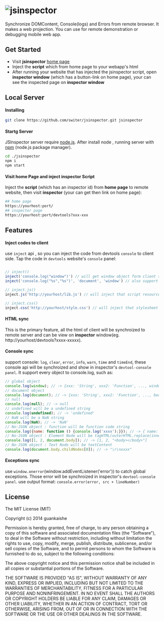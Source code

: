 ![jsinspector](http://switer.github.io/live/images/jsinspector.png)
===================================================================
Synchronize DOMContent, Console(logs) and Errors from remote browser.
It makes a web projection. You can use for remote demonstration or debugging mobile web app.

## Get Started

* Visit __jsinspector__ [home page](http://jsinspector.com/)
* Inject the __script__ which from home page to your webapp's html
* After running your website that has injected the jsinspector script, 
  open __inspector window__ (which has a button-link on home page), your can see the inspected page on __inspector window__

## Local Server

#### Installing
```bash
git clone https://github.com/switer/jsinspector.git jsinspector
```

#### Startg Server
JSInspector server require [node.js](http://nodejs.org). After install node , running server with [npm](http://npmjs.org) (node.js package manager).
```bash
cd ./jsinspector
npm i
npm start
```

#### Visit home Page and inject inspector Script
Inject the __script__ (which has an inspector id) from __home page__ to remote website, then visit __inspector__ (your can get then link on home page):
```bash
## home page
https://yourhost:port/
## inspector page
https://yourhost:port/devtools?xxx-xxx
```

## Features

#### Inject codes to client
use `inject` api , so you can inject the code from devtools `console` to client side.
Tap the code in `devtools` website's `console` panel:
```js

// inject()
inject('console.log("window")') // will get window object form client side
inject('console.log("%s","%s")', 'document', 'window') // also support placeholder

// inject.js()
inject.js('http://yourhost/lib.js') // will inject that script resource to client side

// inject.css()
inject.css('http://yourhost/style.css') // will inject that stylesheet resource to client side
```
#### HTML sync
This is the primary feature, all the html of client will be synchroized to remote server and can be view on
__inspector__ window(eg. http://yourhost/devtools?xxxx-xxxxx).

#### Console sync
support console: `log`, `clear`, `error`, `info`, `warn`, `time` and `timeEnd`, these console api will be synchroized and show in inspector's `devtool-console panel`.
It support every object to console.log, such as:
```javascript
// global object
console.log(window); // -> {xxx: 'String', xxx2: 'Function', ..., window: 'Global'} 
// document object
console.log(document); // -> {xxx: 'String', xxx2: 'Function', ..., body: 'HTMLBodyElement'}
// null
console.log(null); // -> null
// undefined will be a undefined string
console.log(undefined); // -> 'undefined'
// NaN will be a NaN string
console.log(NaN); // -> 'NaN'
// No-JSON object : function will be function code string
console.log({name: function () {console.log('xxxx');}}); // -> { name: "function () {console.log('xxxx');}" }
// No-JSON object : Element Node will be tagHTML(outerHTML.replace(innerHTML, ''))
console.log([1, 2, document.body]); // -> [1, 2, "<body></body>"]
// No-JSON object : Text Node will be textContent
console.log(document.body.childNodes[0]); // -> "\r\nxxxx"
```

#### Exceptions sync
use `window.onerror`(window.addEventListener('error')) to catch global exceptions. Those error will be synchroized in 
inspector's `devtool-console panel`. use output format: `console.error(error, src + lineNumber)`



## License

The MIT License (MIT)

Copyright (c) 2014 guankaishe

Permission is hereby granted, free of charge, to any person obtaining a copy
of this software and associated documentation files (the "Software"), to deal
in the Software without restriction, including without limitation the rights
to use, copy, modify, merge, publish, distribute, sublicense, and/or sell
copies of the Software, and to permit persons to whom the Software is
furnished to do so, subject to the following conditions:

The above copyright notice and this permission notice shall be included in all
copies or substantial portions of the Software.

THE SOFTWARE IS PROVIDED "AS IS", WITHOUT WARRANTY OF ANY KIND, EXPRESS OR
IMPLIED, INCLUDING BUT NOT LIMITED TO THE WARRANTIES OF MERCHANTABILITY,
FITNESS FOR A PARTICULAR PURPOSE AND NONINFRINGEMENT. IN NO EVENT SHALL THE
AUTHORS OR COPYRIGHT HOLDERS BE LIABLE FOR ANY CLAIM, DAMAGES OR OTHER
LIABILITY, WHETHER IN AN ACTION OF CONTRACT, TORT OR OTHERWISE, ARISING FROM,
OUT OF OR IN CONNECTION WITH THE SOFTWARE OR THE USE OR OTHER DEALINGS IN THE
SOFTWARE.
